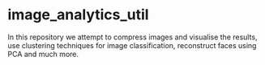 # image_analytics_util
In this repository we attempt to compress images and visualise the results, use clustering techniques for image classification, reconstruct faces using PCA and much more.
